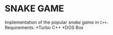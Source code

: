 SNAKE GAME
==========

Implementation of the popular *snake game* in <code>C++</code>.  
Requirements:
 *Turbo C++
 *DOS Box
